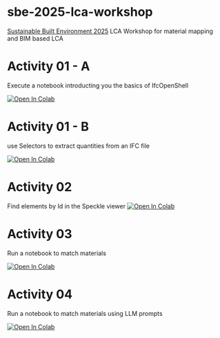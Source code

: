 # sbe-2025-lca-workshop
[Sustainable Built Environment 2025](https://sbe.ethz.ch/) LCA Workshop for material mapping and BIM based LCA


# Activity 01 - A
Execute a notebook introducting you the basics of IfcOpenShell

[![Open In Colab](https://colab.research.google.com/assets/colab-badge.svg)](https://colab.research.google.com/github/jakob-beetz/sbe-2025-lca-workshop/blob/master/Activity_01_ifc_data_structure.ipynb)

# Activity 01 - B
use Selectors to extract quantities from an IFC file

[![Open In Colab](https://colab.research.google.com/assets/colab-badge.svg)](https://colab.research.google.com/github/jakob-beetz/sbe-2025-lca-workshop/blob/master/Activity_01_B_ifc_qto_with_selectors.ipynb)

# Activity 02
Find elements by Id in the Speckle viewer
[![Open In Colab](https://colab.research.google.com/assets/colab-badge.svg)](https://colab.research.google.com/github/jakob-beetz/sbe-2025-lca-workshop/blob/main/Activity_02_ifc_speckle_instructions.ipynb)

# Activity 03
Run a notebook to match materials

[![Open In Colab](https://colab.research.google.com/assets/colab-badge.svg)](https://colab.research.google.com/github/jakob-beetz/sbe-2025-lca-workshop/blob/master/Activity_03_STS_Matching.ipynb)

# Activity 04
Run a notebook to match materials using LLM prompts

[![Open In Colab](https://colab.research.google.com/assets/colab-badge.svg)](https://colab.research.google.com/github/jakob-beetz/sbe-2025-lca-workshop/blob/master/Activity_04_llm_prompt_based_matching.ipynb)
